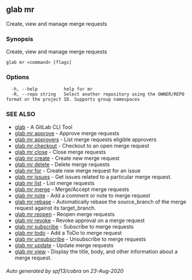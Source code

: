 ## glab mr

Create, view and manage merge requests

### Synopsis

Create, view and manage merge requests

```
glab mr <command> [flags]
```

### Options

```
  -h, --help          help for mr
  -R, --repo string   Select another repository using the OWNER/REPO format or the project ID. Supports group namespaces
```

### SEE ALSO

* [glab](glab.md)	 - A GitLab CLI Tool
* [glab mr approve](glab_mr_approve.md)	 - Approve merge requests
* [glab mr approvers](glab_mr_approvers.md)	 - List merge requests eligible approvers
* [glab mr checkout](glab_mr_checkout.md)	 - Checkout to an open merge request
* [glab mr close](glab_mr_close.md)	 - Close merge requests
* [glab mr create](glab_mr_create.md)	 - Create new merge request
* [glab mr delete](glab_mr_delete.md)	 - Delete merge requests
* [glab mr for](glab_mr_for.md)	 - Create new merge request for an issue
* [glab mr issues](glab_mr_issues.md)	 - Get issues related to a particular merge request.
* [glab mr list](glab_mr_list.md)	 - List merge requests
* [glab mr merge](glab_mr_merge.md)	 - Merge/Accept merge requests
* [glab mr note](glab_mr_note.md)	 - Add a comment or note to merge request
* [glab mr rebase](glab_mr_rebase.md)	 - Automatically rebase the source_branch of the merge request against its target_branch.
* [glab mr reopen](glab_mr_reopen.md)	 - Reopen merge requests
* [glab mr revoke](glab_mr_revoke.md)	 - Revoke approval on a merge request <id>
* [glab mr subscribe](glab_mr_subscribe.md)	 - Subscribe to merge requests
* [glab mr todo](glab_mr_todo.md)	 - Add a ToDo to merge request
* [glab mr unsubscribe](glab_mr_unsubscribe.md)	 - Unsubscribe to merge requests
* [glab mr update](glab_mr_update.md)	 - Update merge requests
* [glab mr view](glab_mr_view.md)	 - Display the title, body, and other information about a merge request.

###### Auto generated by spf13/cobra on 23-Aug-2020
